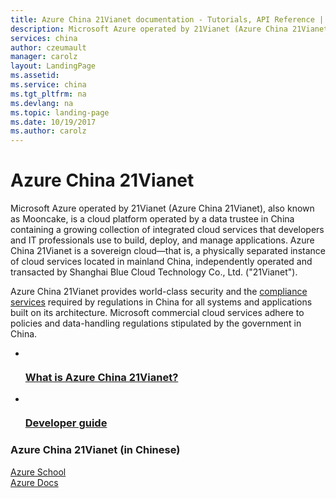 ```yaml
---
title: Azure China 21Vianet documentation - Tutorials, API Reference | Microsoft Docs
description: Microsoft Azure operated by 21Vianet (Azure China 21Vianet), also known as Mooncake, is a cloud platform operated by a data trustee in China containing a growing collection of integrated cloud services that developers and IT professionals use to build, deploy, and manage applications. Azure China 21Vianet is a sovereign cloud—that is, a physically separated instance of cloud services located in mainland China, independently operated and transacted by Shanghai Blue Cloud Technology Co., Ltd. ("21Vianet").
services: china
author: czeumault
manager: carolz
layout: LandingPage
ms.assetid: 
ms.service: china
ms.tgt_pltfrm: na
ms.devlang: na
ms.topic: landing-page
ms.date: 10/19/2017
ms.author: carolz
---
```

# Azure China 21Vianet

Microsoft Azure operated by 21Vianet (Azure China 21Vianet), also known as Mooncake, is a cloud platform operated by a data trustee in China containing a growing collection of integrated cloud services that developers and IT professionals use to build, deploy, and manage applications. Azure China 21Vianet is a sovereign cloud—that is, a physically separated instance of cloud services located in mainland China, independently operated and transacted by Shanghai Blue Cloud Technology Co., Ltd. ("21Vianet"). 

Azure China 21Vianet provides world-class security and the <a href="https://www.trustcenter.cn/en-us/">compliance services</a> required by regulations in China for all systems and applications built on its architecture. Microsoft commercial cloud services adhere to policies and data-handling regulations stipulated by the government in China.

<ul class="panelContent cardsFTitle">
    <li>
        <a href="/azure/china/china-welcome">
        <div class="cardSize">
            <div class="cardPadding">
                <div class="card">
                    <div class="cardImageOuter">
                        <div class="cardImage">
                            <img src="/azure/media/index/azure-germany.svg" alt="" />
                        </div>
                    </div>
                    <div class="cardText">
                        <h3>What is Azure China 21Vianet?</h3>
                    </div>
                </div>
            </div>
        </div>
        </a>
    </li>
    <li>
        <a href="/azure/china/china-get-started-developer-guide">
        <div class="cardSize">
            <div class="cardPadding">
                <div class="card">
                    <div class="cardImageOuter">
                        <div class="cardImage">
                            <img src="https://docs.microsoft.com/en-us/media/common/i_guide.svg" alt="" />
                        </div>
                    </div>
                    <div class="cardText">
                        <h3>Developer guide</h3>
                    </div>
                </div>
            </div>
        </div>
        </a>
    </li>
</ul>

<h3>Azure China 21Vianet (in Chinese)</h3>
    <a href="https://school.azure.cn/">Azure School</a><br>
    <a href="https://docs.azure.cn/zh-cn/">Azure Docs</a>